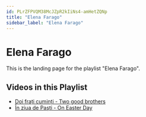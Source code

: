 ```yaml
---
id: PLrZFPVQM38McJZpR2kIiNs4-amHetZQNp
title: "Elena Farago"
sidebar_label: "Elena Farago"
---
```


# Elena Farago

This is the landing page for the playlist "Elena Farago".

## Videos in this Playlist

- [Doi frați cuminți - Two good brothers](3K99sewfnmY.md)
- [În ziua de Paşti - On Easter Day](XSGp1UEO0o0.md)

